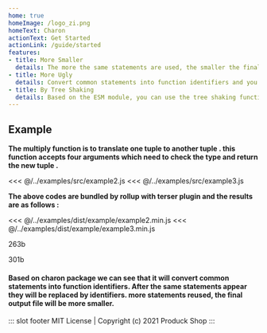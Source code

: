 ```yaml
---
home: true
homeImage: /logo_zi.png
homeText: Charon
actionText: Get Started
actionLink: /guide/started
features:
- title: More Smaller
  details: The more the same statements are used, the smaller the final packaged file is.
- title: More Ugly
  details: Convert common statements into function identifiers and you will see many identifiers instead of statements in the final output.
- title: By Tree Shaking
  details: Based on the ESM module, you can use the tree shaking function of the module bundler to reduce useless code.
---
```


## Example

**The multiply function is to translate one tuple to another tuple . this function accepts four arguments which need to check the type and return the new tuple .**

<div class="layout-column">

<<< @/../examples/src/example2.js
<<< @/../examples/src/example3.js

</div>

**The above codes are bundled by rollup with terser plugin and the results are as follows :**

<div class="layout-column layout-column-min">

<<< @/../examples/dist/example/example2.min.js
<<< @/../examples/dist/example/example3.min.js

</div>

<div class="layout-column">
	<p class="bundle-size bundle-left">263b</p>
	<p class="bundle-size bundle-right">301b</p>
</div>

#### Based on charon package we can see that it will convert common statements into function identifiers. After the same statements appear they will be replaced by identifiers. more statements reused, the final output file will be more smaller.

::: slot footer
MIT License | Copyright (c) 2021 Produck Shop
:::